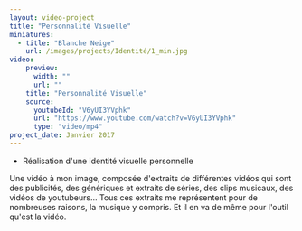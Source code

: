 ```yaml
---
layout: video-project
title: "Personnalité Visuelle"
miniatures:
  - title: "Blanche Neige"
    url: /images/projects/Identité/1_min.jpg
video:
    preview:
      width: ""
      url: ""
    title: "Personnalité Visuelle"
    source:
      youtubeId: "V6yUI3YVphk"
      url: "https://www.youtube.com/watch?v=V6yUI3YVphk"
      type: "video/mp4"
project_date: Janvier 2017
---
```

- Réalisation d'une identité visuelle personnelle 

Une vidéo à mon image, composée d'extraits de différentes vidéos qui sont des publicités, des génériques et extraits de séries, des clips musicaux, des vidéos de youtubeurs...
Tous ces extraits me représentent pour de nombreuses raisons, la musique y compris. Et il en va de même pour l'outil qu'est la vidéo.
